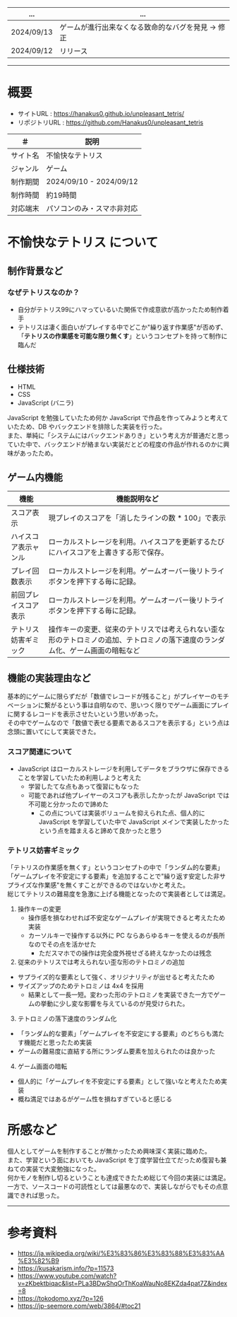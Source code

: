 | ... | ... |
| ---- | ---- |
| 2024/09/13 | ゲームが進行出来なくなる致命的なバグを発見 → 修正 |
| 2024/09/12 | リリース |

---
# 概要
- サイトURL : https://hanakus0.github.io/unpleasant_tetris/
- リポジトリURL : https://github.com/Hanakus0/unpleasant_tetris

| ＃ | 説明 |
| ---- | ---- |
| サイト名 | 不愉快なテトリス |
| ジャンル | ゲーム |
| 制作期間 | 2024/09/10 - 2024/09/12 |
| 制作時間 | 約19時間 |
| 対応端末 | パソコンのみ・スマホ非対応 |

# 不愉快なテトリス について
## 制作背景など
### なぜテトリスなのか？
- 自分がテトリス99にハマっているいた関係で作成意欲が高かったため制作着手
- テトリスは凄く面白いがプレイする中でどこか"繰り返す作業感"が否めず、「**テトリスの作業感を可能な限り無くす**」というコンセプトを持って制作に臨んだ

## 仕様技術
- HTML
- CSS
- JavaScript (バニラ)

JavaScript を勉強していたため何か JavaScript で作品を作ってみようと考えていたため、DB やバックエンドを排除した実装を行った。<br/>
また、単純に「システムにはバックエンドありき」という考え方が普通だと思っていた中で、バックエンドが絡まない実装だとどの程度の作品が作れるのかに興味があったため。

## ゲーム内機能

| 機能 | 機能説明など |
| ---- | ---- |
| スコア表示 | 現プレイのスコアを「消したラインの数 * 100」で表示 |
| ハイスコア表示ャンル | ローカルストレージを利用。ハイスコアを更新するたびにハイスコアを上書きする形で保存。 |
| プレイ回数表示 | ローカルストレージを利用。ゲームオーバー後リトライボタンを押下する毎に記録。 |
| 前回プレイスコア表示 | ローカルストレージを利用。ゲームオーバー後リトライボタンを押下する毎に記録。 |
| テトリス妨害ギミック | 操作キーの変更、従来のテトリスでは考えられない歪な形のテトロミノの追加、テトロミノの落下速度のランダム化、ゲーム画面の暗転など |

## 機能の実装理由など
基本的にゲームに限らずだが「数値でレコードが残ること」がプレイヤーのモチベーションに繋がるという事は自明なので、思いつく限りでゲーム画面にプレイに関するレコードを表示させたいという思いがあった。</br>
その中でゲームなので「数値で表せる要素であるスコアを表示する」という点は念頭に置いてにして実装できた。

### スコア関連について
- JavaScript はローカルストレージを利用してデータをブラウザに保存できることを学習していたため利用しようと考えた
  - 学習したてな点もあって復習にもなった
  - 可能であれば他プレイヤーのスコアも表示したかったが JavaScript では不可能と分かったので諦めた
    - この点については実装ボリュームを抑えられた点、個人的に JavaScript を学習していた中で JavaScript メインで実装したかったという点を踏まえると諦めて良かったと思う

### テトリス妨害ギミック
「テトリスの作業感を無くす」というコンセプトの中で「ランダム的な要素」「ゲームプレイを不安定にする要素」を追加することで"繰り返す安定した非サプライズな作業感"を無くすことができるのではないかと考えた。<br>
総じてテトリスの難易度を急激に上げる機能となったので実装者としては満足。

1. 操作キーの変更
   - 操作感を損なわせれば不安定なゲームプレイが実現できると考えたため実装
   - カーソルキーで操作する以外に PC ならあらゆるキーを使えるのが長所なのでその点を活かせた
     - ただスマホでの操作は完全度外視せざる終えなかったのは残念
2. 従来のテトリスでは考えられない歪な形のテトロミノの追加
  - サプライズ的な要素として強く、オリジナリティが出せると考えたため
  - サイズアップのためテトロミノは 4x4 を採用
    - 結果として一長一短。変わった形のテトロミノを実装できた一方でゲームの挙動に少し変な影響を与えているのが見受けられた。
3. テトロミノの落下速度のランダム化
  - 「ランダム的な要素」「ゲームプレイを不安定にする要素」のどちらも満たす機能だと思ったため実装
  - ゲームの難易度に直結する所にランダム要素を加えられたのは良かった
4. ゲーム画面の暗転
  - 個人的に「ゲームプレイを不安定にする要素」として強いなと考えたため実装
  - 概ね満足ではあるがゲーム性を損ねすぎていると感じる

# 所感など
個人としてゲームを制作することが無かったため興味深く実装に臨めた。</br>
また、学習という面においても JavaScript を丁度学習仕立てだっため復習も兼ねての実装で大変勉強になった。</br>
何かモノを制作し切るということも達成できたため総じて今回の実装には満足。</br>
一方で、ソースコードの可読性としては最悪なので、実装しながらでもその点意識できれば思った。</br>

---
# 参考資料
- https://ja.wikipedia.org/wiki/%E3%83%86%E3%83%88%E3%83%AA%E3%82%B9
- https://kusakarism.info/?p=11573
- https://www.youtube.com/watch?v=zKbektbiqac&list=PLa3BDwShqOrThKoaWauNo8EKZda4pat7Z&index=8
- https://tokodomo.xyz/?p=126
- https://jp-seemore.com/web/3864/#toc21
